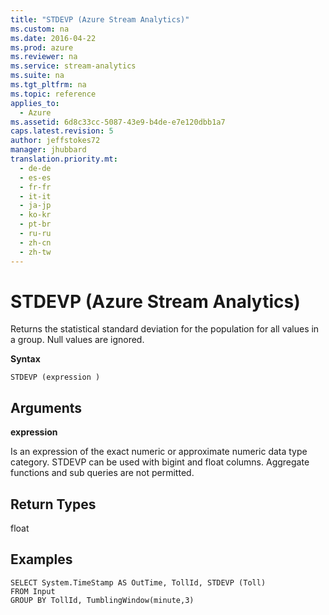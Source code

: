 ```yaml
---
title: "STDEVP (Azure Stream Analytics)"
ms.custom: na
ms.date: 2016-04-22
ms.prod: azure
ms.reviewer: na
ms.service: stream-analytics
ms.suite: na
ms.tgt_pltfrm: na
ms.topic: reference
applies_to: 
  - Azure
ms.assetid: 6d8c33cc-5087-43e9-b4de-e7e120dbb1a7
caps.latest.revision: 5
author: jeffstokes72
manager: jhubbard
translation.priority.mt: 
  - de-de
  - es-es
  - fr-fr
  - it-it
  - ja-jp
  - ko-kr
  - pt-br
  - ru-ru
  - zh-cn
  - zh-tw
---
```

# STDEVP (Azure Stream Analytics)
  Returns the statistical standard deviation for the population for all values in a group. Null values are ignored.  
  
 **Syntax**  
  
```  
STDEVP (expression )  
```  
  
## Arguments  
 **expression**  
  
 Is an expression of the exact numeric or approximate numeric data type category. STDEVP can be used with bigint and float columns. Aggregate functions and sub queries are not permitted.  
  
## Return Types  
 float  
  
## Examples  
  
```  
SELECT System.TimeStamp AS OutTime, TollId, STDEVP (Toll)   
FROM Input  
GROUP BY TollId, TumblingWindow(minute,3)  
  
```  
  
  